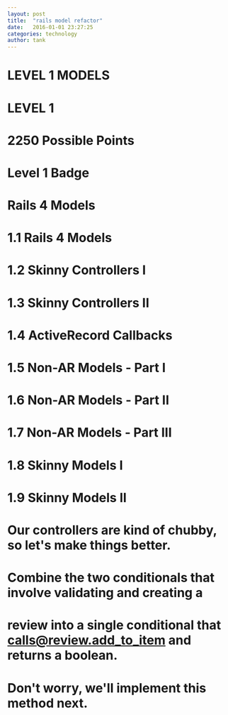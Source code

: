 ```yaml
---
layout: post
title:  "rails model refactor"
date:   2016-01-01 23:27:25
categories: technology
author: tank
---
```


# LEVEL 1 MODELS
# LEVEL 1

# 2250 Possible Points
# Level 1 Badge
# Rails 4 Models

# 1.1 Rails 4 Models
# 1.2 Skinny Controllers I
# 1.3 Skinny Controllers II
# 1.4 ActiveRecord Callbacks
# 1.5 Non-AR Models - Part I
# 1.6 Non-AR Models - Part II
# 1.7 Non-AR Models - Part III
# 1.8 Skinny Models I
# 1.9 Skinny Models II

# Our controllers are kind of chubby, so let's make things better.
# Combine the two conditionals that involve validating and creating a
# review into a single conditional that calls@review.add_to_item and returns a boolean.
# Don't worry, we'll implement this method next.





